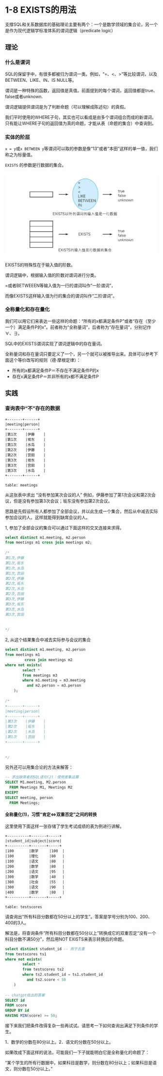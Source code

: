 # 1-8 EXISTS的用法

支撑SQL和关系数据库的基础理论主要有两个：一个是数学领域的集合论，另一个是作为现代逻辑学标准体系的谓词逻辑（predicate logic）

## 理论

### 什么是谓词

SQL的保留字中，有很多都被归为谓词一类。例如，“=、<、>”等比较谓词，以及BETWEEN、LIKE、IN、IS NULL等。

谓词是一种特殊的函数，返回值是真值。前面提到的每个谓词，返回值都是true、false或者unknown.

谓词逻辑提供谓词是为了判断命题（可以理解成陈述句）的真假。

我们平时使用的WHERE子句，其实也可以看成是由多个谓词组合而成的新谓词。只有能让WHERE子句的返回值为真的命题，才能从表（命题的集合）中查询到。

### 实体的阶层

`x = y`或`x BETWEEN y`等谓词可以取的参数是像“13”或者“本田”这样的单一值，我们称之为标量值。

`EXISTS` 的参数是行数据的集合。

![image-20230315145244496](.assets/image-20230315145244496.png)

EXISTS的特殊性在于输入值的阶数。

谓词逻辑中，根据输入值的阶数对谓词进行分类。

=或者BETWEEEN等输入值为一行的谓词叫作“一阶谓词”，

而像EXISTS这样输入值为行的集合的谓词叫作“二阶谓词”。

### 全称量化和存在量化

我们可以用它们来表达一些这样的命题：“所有的x都满足条件P”或者“存在（至少一个）满足条件P的x”。前者称为“全称量词”，后者称为“存在量词”，分别记作∀、∃。

SQL中的EXISTS谓词实现了谓词逻辑中的存在量词。

全称量词和存在量词只要定义了一个，另一个就可以被推导出来。具体可以参考下面这个等价改写的规则（德·摩根定律）：

- 所有的x都满足条件P＝不存在不满足条件P的x
- 存在x满足条件P＝并非所有的x都不满足条件P

## 实践

### 查询表中“不”存在的数据

```
+-------+------+
|meeting|person|
+-------+------+
|第1次    |伊藤    |
|第1次    |坂东    |
|第1次    |水岛    |
|第2次    |伊藤    |
|第2次    |宫田    |
|第3次    |坂东    |
|第3次    |宫田    |
|第3次    |水岛    |
+-------+------+

table: meetings
```

从这张表中求出 “没有参加某次会议的人” 例如，伊藤参加了第1次会议和第2次会议，但是没有参加第3次会议；坂东没有参加第2次会议。

思路是先假设所有人都参加了全部会议，并以此生成一个集合，然后从中减去实际参加会议的人。这样就能得到缺席会议的人。

1, 参加了全部会议的集合可以通过下面这样的交叉连接来求得。

```SQL
select distinct m1.meeting, m2.person
from meetings m1 cross join meetings m2;

/*
第1次,伊藤
第1次,坂东
第1次,水岛
第1次,宫田
第2次,伊藤
第2次,坂东
第2次,水岛
第2次,宫田
第3次,伊藤
第3次,坂东
第3次,水岛
第3次,宫田


*/
```

2, 从这个结果集合中减去实际参与会议的集合

```SQL
select distinct m1.meeting, m2.person
from meetings m1
         cross join meetings m2
where not exists(
        select *
        from meetings m3
        where m1.meeting = m3.meeting
          and m2.person = m3.person
    );
    
/*
+-------+------+
|meeting|person|
+-------+------+
|第3次    |伊藤    |
|第2次    |坂东    |
|第2次    |水岛    |
|第1次    |宫田    |
+-------+------+


*/
```

另外还可以用集合论的方法来解答：

```SQL
-- 求出缺席者的SQL语句(2)：使用差集运算
SELECT M1.meeting, M2.person
  FROM Meetings M1, Meetings M2
EXCEPT
SELECT meeting, person
  FROM Meetings;
```

#### 全称量化(1)，习惯“肯定⇔双重否定”之间的转换

这里使用下面这样一张存储了学生考试成绩的表为例进行讲解。

```
+----------+-------+-----+
|student_id|subject|score|
+----------+-------+-----+
|100       |数学     |100  |
|100       |理化     |80   |
|100       |语文     |80   |
|200       |数学     |80   |
|200       |语文     |95   |
|300       |数学     |40   |
|300       |社会     |55   |
|300       |语文     |90   |
|400       |数学     |80   |
+----------+-------+-----+

table: testscores
```

请查询出“所有科目分数都在50分以上的学生”。答案是学号分别为100、200、400的3人。

解法是，将查询条件“所有科目分数都在50分以上”转换成它的双重否定“没有一个科目分数不满50分”，然后用NOT EXISTS来表示转换后的命题。

```SQL
select distinct student_id -- 用于去重
from testscores ts1
where not exists(
        select *
        from testscores ts2
        where ts2.student_id = ts1.student_id
          and ts2.score < 50
    )

-- chatgpt给出的答案
SELECT id
FROM score
GROUP BY id
HAVING MIN(score) >= 50;
```

接下来我们把条件改得复杂一些再试试。请思考一下如何查询出满足下列条件的学生。

1．数学的分数在80分以上。2．语文的分数在50分以上。

如果改成下面这样的说法，可能我们一下子就能明白它是全称量化的命题了：

“某个学生的所有行数据中，如果科目是数学，则分数在80分以上；如果科目是语文，则分数在50分以上。”